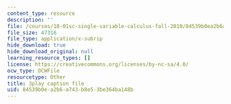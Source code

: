 ```yaml
---
content_type: resource
description: ''
file: /courses/18-01sc-single-variable-calculus-fall-2010/84539b0ea2b6a743b8e53be364ba148b_-MI0b4h3rS0.srt
file_size: 47316
file_type: application/x-subrip
hide_download: true
hide_download_original: null
learning_resource_types: []
license: https://creativecommons.org/licenses/by-nc-sa/4.0/
ocw_type: OCWFile
resourcetype: Other
title: 3play caption file
uid: 84539b0e-a2b6-a743-b8e5-3be364ba148b
---
```

